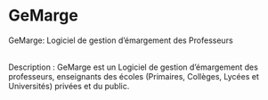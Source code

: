 # GeMarge
GeMarge: Logiciel de gestion d’émargement des Professeurs
<br><br>

Description :
GeMarge est un Logiciel de gestion d’émargement des professeurs, enseignants des écoles (Primaires, Collèges, Lycées et Universités) privées et du public.

